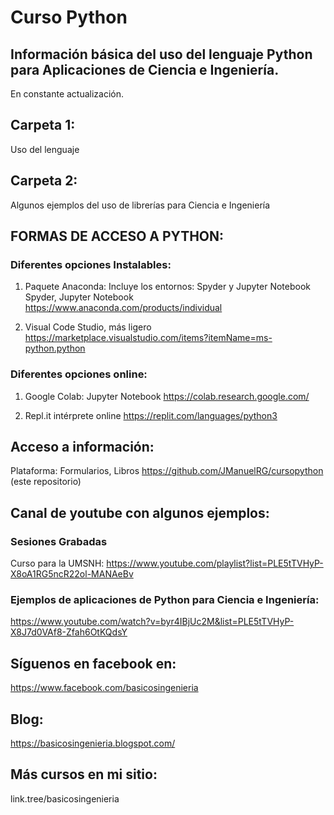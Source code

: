 # Curso Python
## Información básica del uso del lenguaje Python para Aplicaciones de Ciencia e Ingeniería.
En constante actualización.
## Carpeta 1:
Uso del lenguaje

## Carpeta 2:
Algunos ejemplos del uso de librerías para Ciencia e Ingeniería

## FORMAS DE ACCESO A PYTHON:
### Diferentes opciones Instalables:
1.	Paquete Anaconda: Incluye los entornos: Spyder y Jupyter Notebook
Spyder, Jupyter Notebook
https://www.anaconda.com/products/individual

2.	Visual Code Studio, más ligero
https://marketplace.visualstudio.com/items?itemName=ms-python.python

### Diferentes opciones online:

1.	Google Colab: Jupyter Notebook
https://colab.research.google.com/

2.	Repl.it intérprete online
https://replit.com/languages/python3


## Acceso a información:
Plataforma: Formularios, Libros
https://github.com/JManuelRG/cursopython (este repositorio)

## Canal de youtube con algunos ejemplos:
### Sesiones Grabadas
Curso para la UMSNH:
https://www.youtube.com/playlist?list=PLE5tTVHyP-X8oA1RG5ncR22ol-MANAeBv

### Ejemplos de aplicaciones de Python para Ciencia e Ingeniería:
https://www.youtube.com/watch?v=byr4IBjUc2M&list=PLE5tTVHyP-X8J7d0VAf8-Zfah6OtKQdsY

## Síguenos en facebook en:
https://www.facebook.com/basicosingenieria

## Blog:
https://basicosingenieria.blogspot.com/

## Más cursos en mi sitio:
link.tree/basicosingenieria

